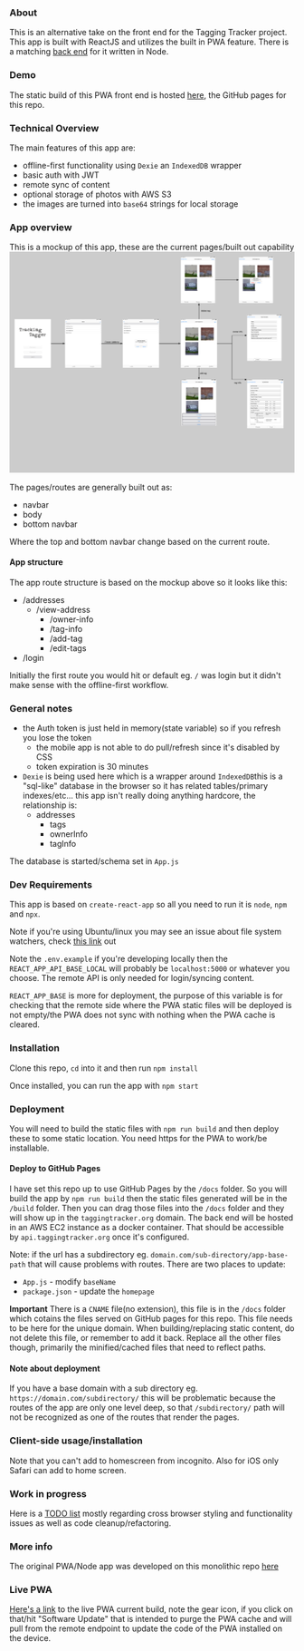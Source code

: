 ### About
This is an alternative take on the front end for the Tagging Tracker project. This app is built with ReactJS and utilizes the built in PWA feature. There is a matching [back end](https://github.com/codeforkansascity/tagging-tracker-pwa-backend) for it written in Node.

### Demo
The static build of this PWA front end is hosted [here](https://codeforkc.org/tagging-tracker-pwa/), the GitHub pages for this repo.

### Technical Overview
The main features of this app are:
* offline-first functionality using `Dexie` an `IndexedDB` wrapper
* basic auth with JWT
* remote sync of content
* optional storage of photos with AWS S3
* the images are turned into `base64` strings for local storage

### App overview
This is a mockup of this app, these are the current pages/built out capability
![initial mockup](./tagging-tracker-mockup.png)

The pages/routes are generally built out as:
* navbar
* body
* bottom navbar

Where the top and bottom navbar change based on the current route.

#### App structure
The app route structure is based on the mockup above so it looks like this:
* /addresses
    * /view-address
        * /owner-info
        * /tag-info
        * /add-tag
        * /edit-tags
* /login

Initially the first route you would hit or default eg. `/` was login but it didn't make sense with the offline-first workflow.

### General notes
* the Auth token is just held in memory(state variable) so if you refresh you lose the token
    * the mobile app is not able to do pull/refresh since it's disabled by CSS
    * token expiration is 30 minutes
* `Dexie` is being used here which is a wrapper around `IndexedDB`this is a "sql-like" database in the browser so it has related tables/primary indexes/etc... this app isn't really doing anything hardcore, the relationship is:
    * addresses
        * tags
        * ownerInfo
        * tagInfo

The database is started/schema set in `App.js`

### Dev Requirements
This app is based on `create-react-app` so all you need to run it is `node`, `npm` and `npx`.

Note if you're using Ubuntu/linux you may see an issue about file system watchers, check [this link](https://github.com/facebook/jest/issues/3254#issuecomment-297214395) out

Note the `.env.example` if you're developing locally then the `REACT_APP_API_BASE_LOCAL` will probably be `localhost:5000` or whatever you choose. The remote API is only needed for login/syncing content.

`REACT_APP_BASE` is more for deployment, the purpose of this variable is for checking that the remote side where the PWA static files will be deployed is not empty/the PWA does not sync with nothing when the PWA cache is cleared.

### Installation
Clone this repo, `cd` into it and then run `npm install`

Once installed, you can run the app with `npm start`

### Deployment
You will need to build the static files with `npm run build` and then deploy these to some static location. You need https for the PWA to work/be installable.

#### Deploy to GitHub Pages
I have set this repo up to use GitHub Pages by the `/docs` folder. So you will build the app by `npm run build` then the static files generated will be in the `/build` folder. Then you can drag those files into the `/docs` folder and they will show up in the `taggingtracker.org` domain. The back end will be hosted in an AWS EC2 instance as a docker container. That should be accessible by `api.taggingtracker.org` once it's configured.

Note: if the url has a subdirectory eg. `domain.com/sub-directory/app-base-path` that will cause problems with routes. There are two places to update:
* `App.js` - modify `baseName`
* `package.json` - update the `homepage`

**Important** There is a `CNAME` file(no extension), this file is in the `/docs` folder which cotains the files served on GitHub pages for this repo. This file needs to be here for the unique domain. When building/replacing static content, do not delete this file, or remember to add it back. Replace all the other files though, primarily the minified/cached files that need to reflect paths.

#### Note about deployment
If you have a base domain with a sub directory eg. `https://domain.com/subdirectory/` this will be problematic because the routes of the app are only one level deep, so that `/subdirectory/` path will not be recognized as one of the routes that render the pages.

### Client-side usage/installation
Note that you can't add to homescreen from incognito. Also for iOS only Safari can add to home screen.

### Work in progress
Here is a [TODO list](https://github.com/codeforkansascity/tagging-tracker-pwa/blob/master/TODO.md) mostly regarding cross browser styling and functionality issues as well as code cleanup/refactoring.

### More info
The original PWA/Node app was developed on this monolithic repo [here](https://github.com/jdc-cunningham/codeforkc--tagging-tracker/)

### Live PWA
[Here's a link](https://byx1a2gixtvvnjwxde5y.com/) to the live PWA current build, note the gear icon, if you click on that/hit "Software Update" that is intended to purge the PWA cache and will pull from the remote endpoint to update the code of the PWA installed on the device.

